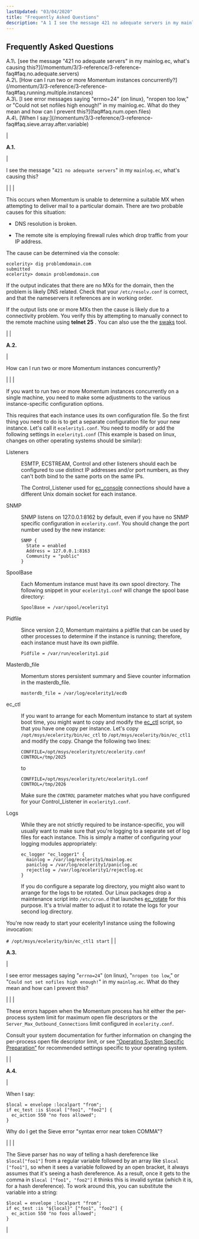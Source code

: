 ```yaml
---
lastUpdated: "03/04/2020"
title: "Frequently Asked Questions"
description: "A 1 I see the message 421 no adequate servers in my mainlog ec what's causing this A 2 How can I run two or more Momentum instances concurrently A 3 I see error messages saying errno 24 on linux nropen too low or Could not set nofiles high enough..."
---
```


## <a name="faq"></a> Frequently Asked Questions

<a name="idp31414176"></a> 

<dl>

<dt>A.1\. [see the message "421 no adequate servers" in my mainlog.ec, what's causing this?](/momentum/3/3-reference/3-reference-faq#faq.no.adequate.servers)</dt>

<dt>A.2\. [How can I run two or more Momentum instances concurrently?](/momentum/3/3-reference/3-reference-faq#faq.running.multiple.instances)</dt>

<dt>A.3\. [I see error messages saying "errno=24" (on linux), "nropen too low," or "Could not set nofiles high enough!" in my mainlog.ec. What do they mean and how can I prevent this?](faq#faq.num.open.files)</dt>

<dt>A.4\. [When I say:](/momentum/3/3-reference/3-reference-faq#faq.sieve.array.after.variable)</dt>

</dl>

| <a name="faq.no.adequate.servers"></a> <a name="idp31415168"></a> 

**A.1.**

 | 

I see the message "`421 no adequate servers`" in my `mainlog.ec`, what's causing this?

 |
|  | 

This occurs when Momentum is unable to determine a suitable MX when attempting to deliver mail to a particular domain. There are two probable causes for this situation:

*   DNS resolution is broken.

*   The remote site is employing firewall rules which drop traffic from your IP address.

The cause can be determined via the console:

```
ecelerity> dig problemdomain.com
submitted
ecelerity> domain problemdomain.com
```

If the output indicates that there are no MXs for the domain, then the problem is likely DNS related. Check that your `/etc/resolv.conf` is correct, and that the nameservers it references are in working order.

If the output lists one or more MXs then the cause is likely due to a connectivity problem. You verify this by attempting to manually connect to the remote machine using **telnet <ip> 25** . You can also use the the [swaks](http://www.jetmore.org/john/code/swaks/) tool.

 |
| <a name="faq.running.multiple.instances"></a> <a name="idp31424992"></a> 

**A.2.**

 | 

How can I run two or more Momentum instances concurrently?

 |
|  | 

If you want to run two or more Momentum instances concurrently on a single machine, you need to make some adjustments to the various instance-specific configuration options.

This requires that each instance uses its own configuration file. So the first thing you need to do is to get a separate configuration file for your new instance. Let's call it `ecelerity1.conf`. You need to modify or add the following settings in `ecelerity1.conf` (This example is based on linux, changes on other operating systems should be similar):

<dl class="variablelist">

<dt>Listeners</dt>

<dd>

ESMTP, ECSTREAM, Control and other listeners should each be configured to use distinct IP addresses and/or port numbers, as they can't both bind to the same ports on the same IPs.

The Control_Listener used for [ec_console](/momentum/3/3-reference/executable-ec-console) connections should have a different Unix domain socket for each instance.

</dd>

<dt>SNMP</dt>

<dd>

SNMP listens on 127.0.0.1:8162 by default, even if you have no SNMP specific configuration in `ecelerity.conf`. You should change the port number used by the new instance:

```
SNMP {
  State = enabled
  Address = 127.0.0.1:8163
  Community = "public"
}
```
</dd>

<dt>SpoolBase</dt>

<dd>

Each Momentum instance must have its own spool directory. The following snippet in your `ecelerity1.conf` will change the spool base directory:

`SpoolBase = /var/spool/ecelerity1`</dd>

<dt>Pidfile</dt>

<dd>

Since version 2.0, Momentum maintains a pidfile that can be used by other processes to determine if the instance is running; therefore, each instance must have its own pidfile.

`Pidfile = /var/run/ecelerity1.pid`</dd>

<dt>Masterdb_file</dt>

<dd>

Momentum stores persistent summary and Sieve counter information in the masterdb_file.

`masterdb_file = /var/log/ecelerity1/ecdb`</dd>

<dt>ec_ctl</dt>

<dd>

If you want to arrange for each Momentum instance to start at system boot time, you might want to copy and modify the [ec_ctl](/momentum/3/3-reference/executable-ec-ctl) script, so that you have one copy per instance. Let's copy `/opt/msys/ecelerity/bin/ec_ctl` to `/opt/msys/ecelerity/bin/ec_ctl1` and modify the copy. Change the following two lines:

```
CONFFILE=/opt/msys/ecelerity/etc/ecelerity.conf
CONTROL=/tmp/2025
```

to

```
CONFFILE=/opt/msys/ecelerity/etc/ecelerity1.conf
CONTROL=/tmp/2026
```

Make sure the *`CONTROL`* parameter matches what you have configured for your Control_Listener in `ecelerity1.conf`.

</dd>

<dt>Logs</dt>

<dd>

While they are not strictly required to be instance-specific, you will usually want to make sure that you're logging to a separate set of log files for each instance. This is simply a matter of configuring your logging modules appropriately:

```
ec_logger "ec_logger1" {
  mainlog = /var/log/ecelerity1/mainlog.ec
  paniclog = /var/log/ecelerity1/paniclog.ec
  rejectlog = /var/log/ecelerity1/rejectlog.ec
}
```

If you do configure a separate log directory, you might also want to arrange for the logs to be rotated. Our Linux packages drop a maintenance script into `/etc/cron.d` that launches [ec_rotate](/momentum/3/3-reference/executable-ec-rotate) for this purpose. It's a trivial matter to adjust it to rotate the logs for your second log directory.

</dd>

</dl>

You're now ready to start your ecelerity1 instance using the following invocation:

`# /opt/msys/ecelerity/bin/ec_ctl1 start` |
| <a name="faq.num.open.files"></a> <a name="idp31457120"></a> 

**A.3.**

 | 

I see error messages saying "`errno=24`" (on linux), "`nropen too low`," or "`Could not set nofiles high enough!`" in my `mainlog.ec`. What do they mean and how can I prevent this?

 |
|  | 

These errors happen when the Momentum process has hit either the per-process system limit for maximum open file descriptors or the `Server_Max_Outbound_Connections` limit configured in `ecelerity.conf`.

Consult your system documentation for further information on changing the per-process open file descriptor limit, or see [“Operating System Specific Preparation”](/momentum/3/3-reference/install-os-specific) for recommended settings specific to your operating system.

 |
| <a name="faq.sieve.array.after.variable"></a> <a name="idp31463744"></a> 

**A.4.**

 | 

When I say:

```
$local = envelope :localpart "from";
if ec_test :is $local ["foo1", "foo2"] {
  ec_action 550 "no foos allowed";
}
```

Why do I get the Sieve error "syntax error near token COMMA"?

 |
|  | 

The Sieve parser has no way of telling a hash dereference like `$local["foo1"]` from a regular variable followed by an array like `$local ["foo1"]`, so when it sees a variable followed by an open bracket, it always assumes that it's seeing a hash dereference. As a result, once it gets to the comma in `$local ["foo1", "foo2"]` it thinks this is invalid syntax (which it is, for a hash dereference). To work around this, you can substitute the variable into a string:

```
$local = envelope :localpart "from";
if ec_test :is "${local}" ["foo1", "foo2"] {
  ec_action 550 "no foos allowed";
}
```
 |